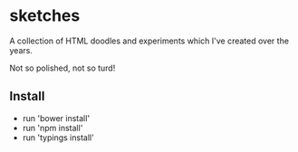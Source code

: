 # sketches

A collection of HTML doodles and experiments which I've created over the years.

Not so polished, not so turd!

## Install

- run 'bower install'
- run 'npm install'
- run 'typings install' 
